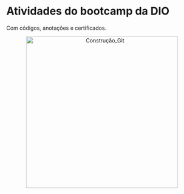 # Atividades do bootcamp da DIO
Com códigos, anotações e certificados.

<p align="center">
  <img src="https://user-images.githubusercontent.com/41303692/143943187-a4bde29f-0f57-40db-bd69-16f0a7ee4d89.png" alt="Construção_Git" width=400 height=400/>
</p>

